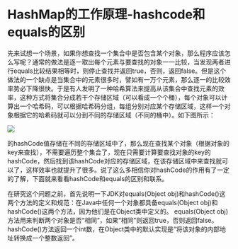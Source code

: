 # HashMap的工作原理-hashcode和equals的区别

先来试想一个场景，如果你想查找一个集合中是否包含某个对象，那么程序应该怎么写呢？通常的做法是逐一取出每个元素与要查找的对象一一比较，当发现两者进行equals比较结果相等时，则停止查找并返回true，否则，返回false。但是这个做法的一个缺点是当集合中的元素很多时，譬如有一万个元素，那么逐一的比较效率势必下降很快。于是有人发明了一种哈希算法来提高从该集合中查找元素的效率，这种方式将集合分成若干个存储区域（可以看成一个个桶），每个对象可以计算出一个哈希码，可以根据哈希码分组，每组分别对应某个存储区域，这样一个对象根据它的哈希码就可以分到不同的存储区域（不同的桶中）。如下图所示：

![](../Images/1.png)

的hashCode值存储在不同的存储区域中了，那么现在查找某个对象（根据对象的key来查找），不需要遍历整个集合了，现在只需要计算要查找对象的key的hashCode，然后找到该hashCode对应的存储区域，在该存储区域中来查找就可以了，这样效率也就提升了很多。说了这么多相信你对hashCode的作用有了一定的了解，下面就来看看hashCode和equals的区别和联系。

在研究这个问题之前，首先说明一下JDK对equals(Object obj)和hashCode()这两个方法的定义和规范：在Java中任何一个对象都具备equals(Object obj)和hashCode()这两个方法，因为他们是在Object类中定义的。 equals(Object obj)方法用来判断两个对象是否“相同”，如果“相同”则返回true，否则返回false。 hashCode()方法返回一个int数，在Object类中的默认实现是“将该对象的内部地址转换成一个整数返回”。 

